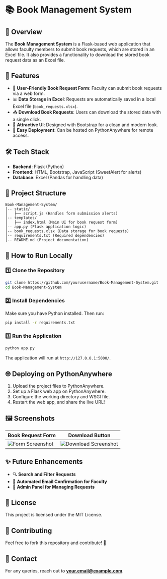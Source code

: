 # 📚 Book Management System

## 📖 Overview
The **Book Management System** is a Flask-based web application that allows faculty members to submit book requests, which are stored in an Excel file. It also provides a functionality to download the stored book request data as an Excel file.

## 🚀 Features
- 📄 **User-Friendly Book Request Form**: Faculty can submit book requests via a web form.
- 📊 **Data Storage in Excel**: Requests are automatically saved in a local Excel file (`book_requests.xlsx`).
- 📥 **Download Book Requests**: Users can download the stored data with a single click.
- 🎨 **Attractive UI**: Designed with Bootstrap for a clean and modern look.
- 🔧 **Easy Deployment**: Can be hosted on PythonAnywhere for remote access.

## 🛠️ Tech Stack
- **Backend**: Flask (Python)
- **Frontend**: HTML, Bootstrap, JavaScript (SweetAlert for alerts)
- **Database**: Excel (Pandas for handling data)

## 📂 Project Structure
```
Book-Management-System/
│-- static/
│   ├── script.js (Handles form submission alerts)
│-- templates/
│   ├── index.html (Main UI for book request form)
│-- app.py (Flask application logic)
│-- book_requests.xlsx (Data storage for book requests)
│-- requirements.txt (Required dependencies)
│-- README.md (Project documentation)
```

## 🎯 How to Run Locally
### 1️⃣ Clone the Repository
```bash
git clone https://github.com/yourusername/Book-Management-System.git
cd Book-Management-System
```
### 2️⃣ Install Dependencies
Make sure you have Python installed. Then run:
```bash
pip install -r requirements.txt
```
### 3️⃣ Run the Application
```bash
python app.py
```
The application will run at `http://127.0.0.1:5000/`.

## 🌐 Deploying on PythonAnywhere
1. Upload the project files to PythonAnywhere.
2. Set up a Flask web app on PythonAnywhere.
3. Configure the working directory and WSGI file.
4. Restart the web app, and share the live URL!

## 🖼️ Screenshots
| Book Request Form | Download Button |
|------------------|----------------|
| ![Form Screenshot](assets/form.png) | ![Download Screenshot](assets/download.png) |

## ✨ Future Enhancements
- 🔍 **Search and Filter Requests**
- 📧 **Automated Email Confirmation for Faculty**
- 📑 **Admin Panel for Managing Requests**

## 📜 License
This project is licensed under the MIT License.

## 🤝 Contributing
Feel free to fork this repository and contribute! 🚀

## 📩 Contact
For any queries, reach out to **your.email@example.com**.

